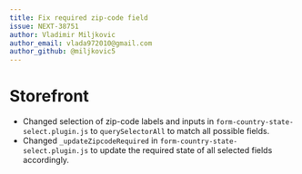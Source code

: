 ```yaml
---
title: Fix required zip-code field
issue: NEXT-38751
author: Vladimir Miljkovic
author_email: vlada972010@gmail.com
author_github: @miljkovic5
---
```

# Storefront
* Changed selection of zip-code labels and inputs in `form-country-state-select.plugin.js` to `querySelectorAll` to match all possible fields.
* Changed `_updateZipcodeRequired` in `form-country-state-select.plugin.js` to update the required state of all selected fields accordingly.
